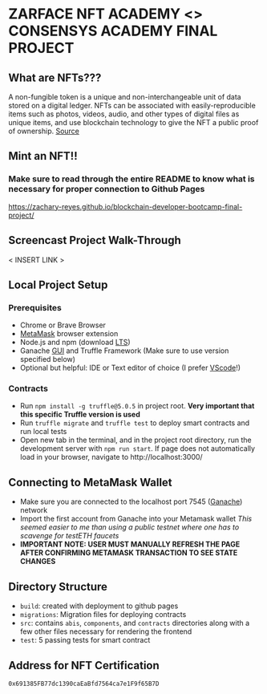 
# ZARFACE NFT ACADEMY <> CONSENSYS ACADEMY FINAL PROJECT

## What are NFTs???

A non-fungible token is a unique and non-interchangeable unit of data stored on a digital ledger. NFTs can be associated with easily-reproducible items such as photos, videos, audio, and other types of digital files as unique items, and use blockchain technology to give the NFT a public proof of ownership. [Source](https://en.wikipedia.org/wiki/Non-fungible_token)

## Mint an NFT!! 

### Make sure to read through the entire README to know what is necessary for proper connection to Github Pages

https://zachary-reyes.github.io/blockchain-developer-bootcamp-final-project/

## Screencast Project Walk-Through

< INSERT LINK >

## Local Project Setup

### Prerequisites
- Chrome or Brave Browser 
- [MetaMask](https://metamask.io/faqs.html) browser extension 
- Node.js and npm (download [LTS](nodejs.org))
- Ganache [GUI](https://trufflesuite.com/ganache) and Truffle Framework (Make sure to use version specified below)
- Optional but helpful: IDE or Text editor of choice (I prefer [VScode](https://code.visualstudio.com/download)!)

### Contracts
- Run `npm install -g truffle@5.0.5` in project root. 
**Very important that this specific Truffle version is used**
- Run `truffle migrate` and `truffle test` to deploy smart contracts and run local tests 
- Open new tab in the terminal, and in the project root directory, run the development server with `npm run start`. If page does not automatically load in your browser, navigate to http://localhost:3000/

## Connecting to MetaMask Wallet
- Make sure you are connected to the localhost port 7545 
([Ganache](https://dapp-world.com/blogs/01/how-to-connect-ganache-with-metamask-and-deploy-smart-contracts-on-remix-without-1619847868947)) network
- Import the first account from Ganache into your Metamask wallet
*This seemed easier to me than using a public testnet where one has to scavenge for testETH faucets*
- **IMPORTANT NOTE: USER MUST MANUALLY REFRESH THE PAGE AFTER CONFIRMING METAMASK TRANSACTION TO SEE STATE CHANGES**

## Directory Structure
- `build`: created with deployment to github pages
- `migrations`: Migration files for deploying contracts
- `src`: contains `abis`, `components`, and `contracts` directories along with a few other files necessary for rendering the frontend  
- `test`: 5 passing tests for smart contract 

## Address for NFT Certification
`0x691385FB77dc1390caEaBfd7564ca7e1F9f65B7D`



